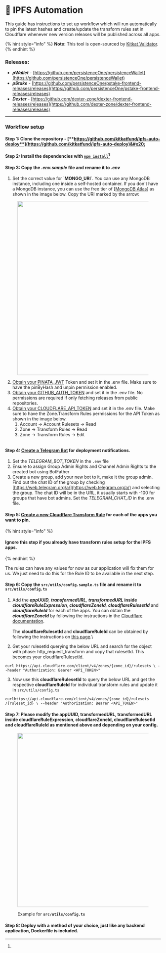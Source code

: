 # 🤖 IPFS Automation

This guide has instructions to set up workflow which will run automatically to pin the latest hashes and create/update the transform rules set in Cloudflare whenever new version releases will be published across all apps.

{% hint style="info" %}
**Note:** This tool is open-sourced by [Kitkat Validator](https://kitkat.zone/).
{% endhint %}

### Releases:

* _**pWallet**_ - [https://github.com/persistenceOne/persistenceWallet](https://github.com/persistenceOne/persistenceWallet)
* _**pStake**_ - [https://github.com/persistenceOne/pstake-frontend-releases/releases](https://github.com/persistenceOne/pstake-frontend-releases/releases)
* _**Dexter**_ - [https://github.com/dexter-zone/dexter-frontend-releases/releases](https://github.com/dexter-zone/dexter-frontend-releases/releases)

***

### Workflow setup

#### **Step 1: Clone the repository -** [**https://github.com/kitkatfund/ipfs-auto-deploy**](https://github.com/kitkatfund/ipfs-auto-deploy)&#x20;

#### **Step 2:** Install the dependencies with [`npm install`](#user-content-fn-1)[^1]

#### Step 3: Copy the _.env.sample_ file and rename it to _.env_&#x20;

1. Set the correct value for \`**MONGO\_URI**\`. You can use any MongoDB instance, including one inside a self-hosted container. If you don't have a MongoDB instance, you can use the free tier of \[[MongoDB Atlas](https://www.mongodb.com/atlas/database)] as shown in the image below. Copy the URI marked by the arrow:

<figure><img src="https://lh7-us.googleusercontent.com/a36eUV6IdvcgNSPBiKygMxe-2tnnjWDyBsGlSR3iY7N57tFAznzSurDv8bHnaKTr8pAF7B3k6h7OQreJ9g95PN_EdzrpvUP75Lm827VPNIQRvfKYDeq2JO_WQrTR64lgwE3zUXUNA1sCTNrZRI3tld8" alt="" width="563"><figcaption></figcaption></figure>

2. [Obtain your PINATA\_JWT](https://app.pinata.cloud/developers/api-keys) Token and set it in the .env file. Make sure to have the pinByHash and unpin permission enabled.
3. [Obtain your GITHUB\_AUTH\_TOKEN](https://github.com/settings/tokens?type=beta) and set it in the .env file. No permissions are required if only fetching releases from public repositories.
4. [Obtain your CLOUDFLARE\_API\_TOKEN](https://dash.cloudflare.com/profile/api-tokens) and set it in the .env file. Make sure to have the Zone.Transform Rules permissions for the API Token as shown in the image below.
   1. Account -> Account Rulesets -> Read&#x20;
   2. Zone -> Transform Rules -> Read
   3. Zone -> Transform Rules -> Edit

<figure><img src="../../.gitbook/assets/Screenshot 2024-03-26 at 2.39.14 PM.png" alt=""><figcaption></figcaption></figure>

#### Step 4: [Create a Telegram Bot](https://core.telegram.org/bots#how-do-i-create-a-bot) for deployment notifications.

1. Set the _TELEGRAM\_BOT\_TOKEN_ in the `.env` file
2. Ensure to assign Group Admin Rights and Channel Admin Rights to the created bot using BotFather
3. Create a new group, add your new bot to it, make it the group admin. Find out the chat ID of the group by checking [https://web.telegram.org/a/](https://web.telegram.org/a/) and selecting the group. The chat ID will be in the URL, it usually starts with -100 for groups that have bot admins. Set the _TELEGRAM\_CHAT\_ID_ in the .env file.

#### Step 5: [Create a new Cloudflare Transform Rule](https://developers.cloudflare.com/rules/transform/url-rewrite/create-dashboard/) for each of the apps you want to pin.

{% hint style="info" %}
#### Ignore this step if you already have transform rules setup for the IPFS apps.&#x20;
{% endhint %}

The rules can have any values for now as our application will fix them for us. We just need to do this for the Rule ID to be available in the next step.

#### Step 6: Copy the `src/utils/config.sample.ts` file and rename it to `src/utils/config.ts`

1. Add the _**appUUID**, **transformedURL**, **transformedURL**_**&#x20;inside&#x20;**_**cloudflareRuleExpression**_, _**cloudflareZoneId**, **cloudflareRulesetId**_ and _**cloudflareRuleId**_ for each of the apps. You can obtain the _**cloudflareZoneId**_ by following the instructions in the [Cloudflare documentation](https://developers.cloudflare.com/fundamentals/setup/find-account-and-zone-ids/). \
   \
   The **cloudflareRulesetId** and **cloudflareRuleId** can be obtained by following the instructions on [this page](https://developers.cloudflare.com/ruleset-engine/rulesets-api/view/).\

2. Get your rulesetId querying the below URL and search for the object with phase: http\_request\_transform and copy that rulesetId. This becomes your cloudflareRulesetId.

`curl https://api.cloudflare.com/client/v4/zones/{zone_id}/rulesets \ --header "Authorization: Bearer <API_TOKEN>"`

3. Now use this **cloudflareRulesetId** to query the below URL and get the respective **cloudflareRuleId** for individual transform rules and update it in `src/utils/config.ts`

`curlhttps://api.cloudflare.com/client/v4/zones/{zone_id}/rulesets`\
`/{ruleset_id} \ --header "Authorization: Bearer <API_TOKEN>"`

#### Step 7: Please modify the appUUID, transformedURL, transformedURL inside cloudflareRuleExpression, cloudflareZoneId, cloudflareRulesetId and cloudflareRuleId as mentioned above and depending on your config.

<figure><img src="https://lh7-us.googleusercontent.com/HSeKn-O1mHK6HHZUXnqkl2UUbNLlrBDF9YzkDMGAyqh3Nicwqtqmu0N-wv3Ef5SffaoesRhZBJ6j5TScL8xzSrJT3QZ3FmMMHvdff6bC3Ce-nrVWyQpeKwn4dMqq5jYEhsjGcNCYtahbKAtdhAUYnuk" alt="" width="563"><figcaption><p>Example for <strong><code>src/utils/config.ts</code></strong></p></figcaption></figure>

#### Step 8: Deploy with a method of your choice, just like any backend application, Dockerfile is included.

[^1]: 
